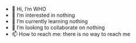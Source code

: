 - 👋 Hi, I’m WHO
- 👀 I’m interested in nothing
- 🌱 I’m currently learning nothing
- 💞️ I’m looking to collaborate on nothing
- 📫 How to reach me:
there is no way to reach me

<!---
artemiy-gukoff/artemiy-gukoff is a ✨ special ✨ repository because its `README.md` (this file) appears on your GitHub profile.
You can click the Preview link to take a look at your changes.
--->
